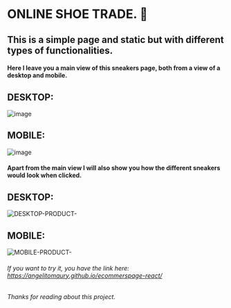 # ONLINE SHOE TRADE. 👟
## **This is a simple page and static but with different types of functionalities.**

#### Here I leave you a main view of this sneakers page, both from a view of a desktop and mobile.

## DESKTOP:

![image](https://github.com/angelitoMaury/ecommerspage-react/assets/128613074/c2f8e61e-be57-4942-9305-604afc8f5725)

## MOBILE:

![image](https://github.com/angelitoMaury/ecommerspage-react/assets/128613074/933cd7b4-57d3-4b8d-ba24-d581d8e2fa74)

#### Apart from the main view I will also show you how the different sneakers would look when clicked.
## DESKTOP:
![DESKTOP-PRODUCT-](https://github.com/angelitoMaury/ecommerspage-react/assets/128613074/d508fa81-f291-445b-b9b7-99b551d2ea26)

## MOBILE:
![MOBILE-PRODUCT-](https://github.com/angelitoMaury/ecommerspage-react/assets/128613074/b9a7295f-ad1f-4ec1-bb48-73301353fdab)

###### If you want to try it, you have the link here: https://angelitomaury.github.io/ecommerspage-react/

###### Thanks for reading about this project.
